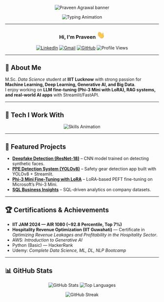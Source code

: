 <!-- Banner -->
<p align="center">
  <img src="https://capsule-render.vercel.app/api?type=waving&height=180&text=Praveen%20Agrawal&fontAlign=50&fontAlignY=35&color=0:1e3c72,100:2a5298&fontColor=ffffff" alt="Praveen Agrawal banner"/>
</p>

<!-- Typing animation -->
<p align="center">
  <img src="https://readme-typing-svg.demolab.com?font=Fira+Code&pause=1200&center=true&vCenter=true&width=700&lines=M.Sc.+Data+Science+%40+IIIT+Lucknow;Data+Science+%26+AI%2FML+Enthusiast;Phi-3+Mini+Fine-Tuning+%7C+LoRA+%7C+RAG+Systems;Building+data-driven+solutions+with+AI" alt="Typing Animation" />
</p>

---

<h3 align="center">
  Hi, I'm Praveen <img src="https://raw.githubusercontent.com/ABSphreak/ABSphreak/master/gifs/Hi.gif" width="26" alt="wave"/>
</h3>

<p align="center">
  <a href="https://www.linkedin.com/in/praveenagrawal220"><img src="https://img.shields.io/badge/LinkedIn-Connect-0077B5?style=flat&logo=linkedin" alt="LinkedIn"/></a>
  <a href="mailto:agrawalpraveen9698@gmail.com"><img src="https://img.shields.io/badge/Gmail-Contact-D14836?style=flat&logo=gmail&logoColor=white" alt="Gmail"/></a>
  <a href="https://github.com/agrawalpraveen12"><img src="https://img.shields.io/badge/GitHub-Follow-181717?style=flat&logo=github" alt="GitHub"/></a>
  <img src="https://komarev.com/ghpvc/?username=agrawalpraveen12&style=flat-square&color=blue" alt="Profile Views"/>
</p>

---

## 🚀 About Me  

M.Sc. *Data Science* student at **IIIT Lucknow** with strong passion for **Machine Learning, Deep Learning, Generative AI, and Big Data**.  
I enjoy working on **LLM fine-tuning (Phi-3 Mini with LoRA), RAG systems, and real-world AI apps** with Streamlit/FastAPI.  

---

## 🧠 Tech I Work With  

<p align="center">
  <img src="https://readme-typing-svg.demolab.com?font=Fira+Code&pause=1200&width=600&lines=Python+%7C+PyTorch+%7C+TensorFlow+%7C+scikit-learn;Hugging+Face+%7C+LangChain+%7C+LlamaIndex+%7C+RAG;NumPy+%7C+Pandas+%7C+Matplotlib+%7C+Seaborn+%7C+Plotly;OpenCV+%7C+YOLOv8;SQL+%7C+MySQL+%7C+;Streamlit+%7C+FastAPI+%7C+Flask;AWS+%7C+Apache+Spark+%7C+Hadoop+%7C+Kafka;Docker+%7C+MLflow+%7C+Git+%7C+VS+Code" alt="Skills Animation"/>
</p>

---

## 📂 Featured Projects  

- **[Deepfake Detection (ResNet-18)](https://github.com/agrawalpraveen12/Deepfake-Detection-of-images)** – CNN model trained on detecting synthetic faces.  
- **[PPE Detection System (YOLOv8)](https://github.com/agrawalpraveen12/PPE-Detection-System-Using-YOLOv8)** – Safety gear detection app built with YOLOv8 + Streamlit.  
- **[Phi-3 Mini Fine-Tuning with LoRA](https://github.com/agrawalpraveen12/Phi3_mini_Lora_Finetuning)** – LoRA-based PEFT fine-tuning on Microsoft’s Phi-3 Mini.    
- **[SQL Business Insights](https://github.com/agrawalpraveen12/SQL-Business-Analytics)** – SQL-driven analytics on company datasets.  

---

## 🏆 Certifications & Achievements  

- **IIT JAM 2024 — AIR 1080 (~92.8 Percentile, Top 7%)**  
- **Hospitality Revenue Optimization (IIT Guwahati)** — Certificate in *Optimizing Revenue Leakages and Profitability in the Hospitality Sector*.  
- AWS: *Introduction to Generative AI*  
- Python (Basic) — HackerRank  
- Udemy: *Complete Data Science, ML, DL, NLP Bootcamp*  

---


## 📊 GitHub Stats  

<p align="center">
  <!-- GitHub Stats -->
  <img width="48%" src="https://github-readme-stats.vercel.app/api?username=agrawalpraveen12&show_icons=true&theme=vision-friendly-dark&hide_border=true&border_radius=8" alt="GitHub Stats"/>
  
  <!-- Top Languages -->
  <img width="48%" src="https://github-readme-stats.vercel.app/api/top-langs/?username=agrawalpraveen12&layout=compact&theme=vision-friendly-dark&hide_border=true&border_radius=8" alt="Top Languages"/>
</p>

<p align="center">
  <!-- Streak Stats -->
  <img src="https://streak-stats.demolab.com?user=agrawalpraveen12&theme=vision-friendly-dark&hide_border=true&border_radius=8" alt="GitHub Streak"/>
</p>


